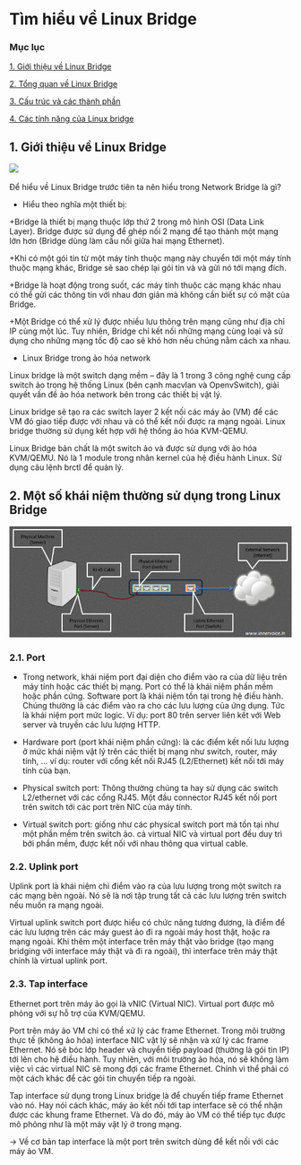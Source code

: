 # Tìm hiểu về Linux Bridge

### Mục lục

[1. Giới thiệu về Linux Bridge](#gioithieu)

[2. Tổng quan về Linux Bridge](#tongquan)

[3. Cấu trúc và các thành phần](#cautruc)

[4. Các tính năng của Linux bridge](#tinhnang)

<a name="gioithieu"></a>
## 1. Giới thiệu về Linux Bridge

![](../images/linuxbridge/Screenshot_258.png)

Để hiểu về Linux Bridge trước tiên ta nên hiểu trong Network Bridge là gì?

- Hiểu theo nghĩa một thiết bị: 

+Bridge là thiết bị mạng thuộc lớp thứ 2 trong mô hình OSI (Data Link Layer). Bridge được sử dụng để ghép nối 2 mạng để tạo thành một mạng lớn hơn (Bridge dùng làm cầu nối giữa hai mạng Ethernet).

+Khi có một gói tin từ một máy tính thuộc mạng này chuyển tới một máy tính thuộc mạng khác, Bridge sẽ sao chép lại gói tin và và gửi nó tới mạng đích.

+Bridge là hoạt động trong suốt, các máy tính thuộc các mạng khác nhau có thể gửi các thông tin với nhau đơn giản mà không cần biết sự có mặt của Bridge.

+Một Bridge có thể xử lý được nhiều lưu thông trên mạng cũng như địa chỉ IP cùng một lúc. Tuy nhiên, Bridge chỉ kết nối những mạng cùng loại và sử dụng cho những mạng tốc độ cao sẽ khó hơn nếu chúng nằm cách xa nhau.

- Linux Bridge trong ảo hóa network

Linux bridge là một switch dạng mềm – đây là 1 trong 3 công nghệ cung cấp switch ảo trong hệ thống Linux (bên cạnh macvlan và OpenvSwitch), giải quyết vấn đề ảo hóa network bên trong các thiết bị vật lý.

Linux bridge sẽ tạo ra các switch layer 2 kết nối các máy ảo (VM) để các VM đó giao tiếp được với nhau và có thể kết nối được ra mạng ngoài. Linux bridge thường sử dụng kết hợp với hệ thống ảo hóa KVM-QEMU.

Linux Bridge bản chất là một switch ảo và được sử dụng với ảo hóa KVM/QEMU. Nó là 1 module trong nhân kernel của hệ điều hành Linux. Sử dụng câu lệnh brctl để quản lý.

## 2. Một số khái niệm thường sử dụng trong Linux Bridge

![](../images/linuxbridge/11.png)

### 2.1. Port

+ Trong network, khái niệm port đại diện cho điểm vào ra của dữ liệu trên máy tính hoặc các thiết bị mạng. Port có thể là khái niệm phần mềm hoặc phần cứng. Software port là khái niệm tồn tại trong hệ điều hành. Chúng thường là các điểm vào ra cho các lưu lượng của ứng dụng. Tức là khái niệm port mức logic. Ví dụ: port 80 trên server liên kết với Web server và truyền các lưu lượng HTTP.

+ Hardware port (port khái niệm phần cứng): là các điểm kết nối lưu lượng ở mức khái niệm vật lý trên các thiết bị mạng như switch, router, máy tính, … ví dụ: router với cổng kết nối RJ45 (L2/Ethernet) kết nối tới máy tính của bạn.

+ Physical switch port: Thông thường chúng ta hay sử dụng các switch L2/ethernet với các cổng RJ45. Một đầu connector RJ45 kết nối port trên switch tới các port trên NIC của máy tính.

+ Virtual switch port: giống như các physical switch port mà tồn tại như một phần mềm trên switch ảo. cả virtual NIC và virtual port đều duy trì bởi phần mềm, được kết nối với nhau thông qua virtual cable.

### 2.2. Uplink port

Uplink port là khái niệm chỉ điểm vào ra của lưu lượng trong một switch ra các mạng bên ngoài. Nó sẽ là nơi tập trung tất cả các lưu lượng trên switch nếu muốn ra mạng ngoài.

Virtual uplink switch port được hiểu có chức năng tương đương, là điểm để các lưu lượng trên các máy guest ảo đi ra ngoài máy host thật, hoặc ra mạng ngoài. Khi thêm một interface trên máy thật vào bridge (tạo mạng bridging với interface máy thật và đi ra ngoài), thì interface trên máy thật chính là virtual uplink port.

### 2.3. Tap interface

Ethernet port trên máy ảo gọi là vNIC (Virtual NIC). Virtual port được mô phỏng với sự hỗ trợ của KVM/QEMU.

Port trên máy ảo VM chỉ có thể xử lý các frame Ethernet. Trong môi trường thực tế (không ảo hóa) interface NIC vật lý sẽ nhận và xử lý các frame Ethernet. Nó sẽ bóc lớp header và chuyển tiếp payload (thường là gói tin IP) tới lên cho hệ điều hành. Tuy nhiên, với môi trường ảo hóa, nó sẽ không làm việc vì các virtual NIC sẽ mong đợi các frame Ethernet. Chính vì thể phải có một cách khác để các gói tin chuyển tiếp ra ngoài.

Tap interface sử dụng trong Linux bridge là để chuyến tiếp frame Ethernet vào nó. Hay nói cách khác, máy ảo kết nối tới tap interface sẽ có thể nhận được các khung frame Ethernet. Và do đó, máy ảo VM có thể tiếp tục được mô phỏng như là một máy vật lý ở trong mạng.

-> Về cơ bản tap interface là một port trên switch dùng để kết nối với các máy ảo VM.







